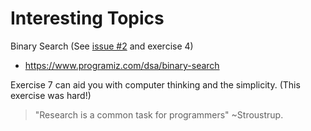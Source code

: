 # Interesting Topics

Binary Search (See [issue #2](https://github.com/ThiaudioTT/C-plus-plus-ProgrammingPrinciples/issues/2) and exercise 4)

- https://www.programiz.com/dsa/binary-search

Exercise 7 can aid you with computer thinking and the simplicity. (This exercise was hard!)

> "Research is a common task for programmers" ~Stroustrup.
